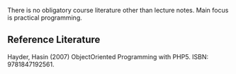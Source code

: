 There is no obligatory course literature other than lecture notes. Main focus is practical programming.

## Reference Literature
Hayder, Hasin (2007) ObjectOriented Programming with PHP5. ISBN: 9781847192561.
